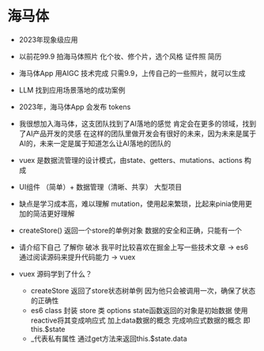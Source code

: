 # 海马体

- 2023年现象级应用
- 以前花99.9 拍海马体照片
    化个妆、修个片，选个风格 证件照 简历
- 海马体App 用AIGC 技术完成
    只需9.9，上传自己的一些照片，就可以生成
- LLM 找到应用场景落地的成功案例
- 2023年，海马体App 会发布
    tokens
- 我很想加入海马体，这支团队找到了AI落地的感觉
    肯定会在更多的领域，找到了AI产品开发的灵感
    在这样的团队里做开发会有很好的未来，因为未来是属于AI的，未来一定是属于知道怎么让AI落地的团队的

- vuex 是数据流管理的设计模式，由state、getters、mutations、actions 构成
- UI组件 （简单）+ 数据管理（清晰、共享） 大型项目
- 缺点是学习成本高，难以理解 mutation，使用起来繁琐，比起来pinia使用更加的简洁更好理解
- createStore() 返回一个store的单例对象 数据的安全和正确，只能有一个

- 请介绍下自己
    了解你
    破冰
        我平时比较喜欢在掘金上写一些技术文章 -> es6
        通过阅读源码来提升代码能力 -> vuex

- vuex 源码学到了什么？
    - createStore 返回了store状态树单例
        因为他只会被调用一次，确保了状态的正确性
    - es6 class 封装 store 类
        options state函数返回的对象是初始数据
        使用reactive将其变成响应式
        加上data数据的概念
        完成响应式数据的概念 即 this.$state
    - _代表私有属性
        通过get方法来返回this.$state.data